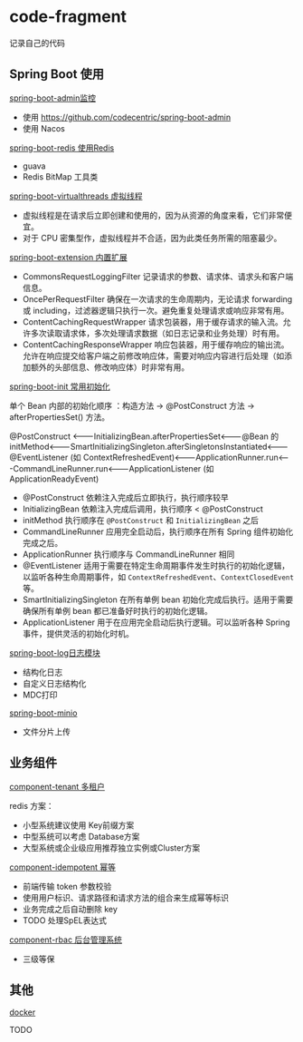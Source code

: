 # code-fragment

记录自己的代码

## Spring Boot 使用

[spring-boot-admin监控](spring-boot-admin) 

- 使用 https://github.com/codecentric/spring-boot-admin
- 使用 Nacos 

[spring-boot-redis 使用Redis](spring-boot-redis)

- guava
- Redis BitMap 工具类

[spring-boot-virtualthreads 虚拟线程](spring-boot-virtualthreads)

- 虚拟线程是在请求后立即创建和使用的，因为从资源的角度来看，它们非常便宜。
- 对于 CPU 密集型作，虚拟线程并不合适，因为此类任务所需的阻塞最少。

 [spring-boot-extension 内置扩展](spring-boot-extension) 

- CommonsRequestLoggingFilter 记录请求的参数、请求体、请求头和客户端信息。
- OncePerRequestFilter 确保在一次请求的生命周期内，无论请求 forwarding 或 including，过滤器逻辑只执行一次。避免重复处理请求或响应非常有用。
- ContentCachingRequestWrapper 请求包装器，用于缓存请求的输入流。允许多次读取请求体，多次处理请求数据（如日志记录和业务处理）时有用。
- ContentCachingResponseWrapper 响应包装器，用于缓存响应的输出流。允许在响应提交给客户端之前修改响应体，需要对响应内容进行后处理（如添加额外的头部信息、修改响应体）时非常有用。

 [spring-boot-init 常用初始化](spring-boot-init) 

单个 Bean 内部的初始化顺序 ：构造方法 → @PostConstruct 方法 → afterPropertiesSet() 方法。

@PostConstruct <---InitializingBean.afterPropertiesSet<---@Bean 的 initMethod<---SmartInitializingSingleton.afterSingletonsInstantiated<---@EventListener (如 ContextRefreshedEvent)<---ApplicationRunner.run<---CommandLineRunner.run<---ApplicationListener (如 ApplicationReadyEvent)

- @PostConstruct 依赖注入完成后立即执行，执行顺序较早
- InitializingBean 依赖注入完成后调用，执行顺序 < @PostConstruct
- initMethod 执行顺序在 `@PostConstruct` 和 `InitializingBean` 之后
- CommandLineRunner 应用完全启动后，执行顺序在所有 Spring 组件初始化完成之后。
- ApplicationRunner 执行顺序与 CommandLineRunner 相同
- @EventListener 适用于需要在特定生命周期事件发生时执行的初始化逻辑，以监听各种生命周期事件，如 `ContextRefreshedEvent`、`ContextClosedEvent` 等。
- SmartInitializingSingleton 在所有单例 bean 初始化完成后执行。适用于需要确保所有单例 bean 都已准备好时执行的初始化逻辑。
- ApplicationListener 用于在应用完全启动后执行逻辑。可以监听各种 Spring 事件，提供灵活的初始化时机。

 [spring-boot-log日志模块](spring-boot-log) 

- 结构化日志
- 自定义日志结构化
- MDC打印

 [spring-boot-minio](spring-boot-minio) 

- 文件分片上传

## 业务组件

 [component-tenant 多租户](component-tenant) 

redis 方案：

- 小型系统建议使用 Key前缀方案
- 中型系统可以考虑 Database方案
- 大型系统或企业级应用推荐独立实例或Cluster方案

 [component-idempotent 幂等](component-idempotent) 

- 前端传输 token 参数校验
- 使用用户标识、请求路径和请求方法的组合来生成幂等标识
- 业务完成之后自动删除 key
- TODO 处理SpEL表达式

 [component-rbac 后台管理系统](component-rbac) 

- 三级等保

## 其他

 [docker](docker) 

TODO

